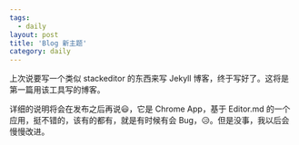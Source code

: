 ```yaml
---
tags:
  - daily
layout: post
title: 'Blog 新主题'
category: daily
---
```


上次说要写一个类似 stackeditor 的东西来写 Jekyll 博客，终于写好了。这将是第一篇用该工具写的博客。

<!--more-->

详细的说明将会在发布之后再说:smiley:，它是 Chrome App，基于 Editor.md 的一个应用，挺不错的，该有的都有，就是有时候有会 Bug，:disappointed_relieved:。但是没事，我以后会慢慢改进。